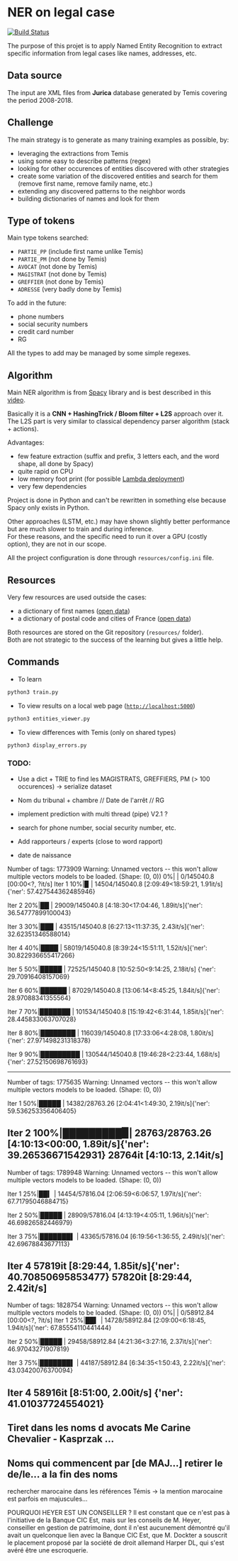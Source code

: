 # NER on legal case

[![Build Status](https://travis-ci.com/ELS-RD/anonymisation.svg?token=9BHyni1rDpKLxVsHDRNp&branch=master)](https://travis-ci.com/ELS-RD/anonymisation)

The purpose of this projet is to apply Named Entity Recognition to extract specific information from legal cases like 
names, addresses, etc.

## Data source

The input are XML files from **Jurica** database generated by Temis covering the period 2008-2018.

## Challenge

The main strategy is to generate as many training examples as possible, by:

- leveraging the extractions from Temis
- using some easy to describe patterns (regex)
- looking for other occurences of entities discovered with other strategies
- create some variation of the discovered entities and search for them (remove first name, remove family name, etc.)
- extending any discovered patterns to the neighbor words
- building dictionaries of names and look for them

## Type of tokens

Main type tokens searched: 

- `PARTIE_PP` (include first name unlike Temis)
- `PARTIE_PM` (not done by Temis)
- `AVOCAT` (not done by Temis)
- `MAGISTRAT` (not done by Temis)
- `GREFFIER` (not done by Temis)
- `ADRESSE` (very badly done by Temis)

To add in the future:

- phone numbers
- social security numbers
- credit card number
- RG

All the types to add may be managed by some simple regexes.

## Algorithm

Main NER algorithm is from [Spacy](https://spacy.io/) library and is best described in this [video](https://www.youtube.com/watch?v=sqDHBH9IjRU).
  
Basically it is a **CNN + HashingTrick / Bloom filter + L2S** approach over it.  
The L2S part is very similar to classical dependency parser algorithm (stack + actions).

Advantages:
- few feature extraction (suffix and prefix, 3 letters each, and the word shape, all done by Spacy)
- quite rapid on CPU
- low memory foot print (for possible [Lambda deployment](https://github.com/ryfeus/lambda-packs))
- very few dependencies

Project is done in Python and can't be rewritten in something else because Spacy only exists in Python.

Other approaches (LSTM, etc.) may have shown slightly better performance but are much slower to train and during inference.  
For these reasons, and the specific need to run it over a GPU (costly option), they are not in our scope.

All the project configuration is done through `resources/config.ini` file.

## Resources

Very few resources are used outside the cases:

- a dictionary of first names ([open data](https://opendata.paris.fr/explore/dataset/liste_des_prenoms_2004_a_2012/?disjunctive.annee&disjunctive.prenoms))
- a dictionary of postal code and cities of France ([open data](https://www.data.gouv.fr/fr/datasets/base-officielle-des-codes-postaux/))

Both resources are stored on the Git repository (`resources/` folder).  
Both are not strategic to the success of the learning but gives a little help.

## Commands

* To learn

```python
python3 train.py
```

* To view results on a local web page ([`http://localhost:5000`](http://localhost:5000))

```python
python3 entities_viewer.py
```

* To view differences with Temis (only on shared types)

```python
python3 display_errors.py
```




### TODO:

- Use a dict + TRIE to find les MAGISTRATS, GREFFIERS, PM (> 100 occurences) -> serialize dataset

- Nom du tribunal + chambre // Date de l'arrêt // RG
- implement prediction with multi thread (pipe) V2.1 ?
- search for phone number, social security number, etc. 
- Add rapporteurs / experts (close to word rapport)
- date de naissance



Number of tags: 1773909
Warning: Unnamed vectors -- this won't allow multiple vectors models to be loaded. (Shape: (0, 0))
  0%|          | 0/145040.8 [00:00<?, ?it/s]
Iter 1
 10%|▉         | 14504/145040.8 [2:09:49<18:59:21,  1.91it/s]{'ner': 57.427544362485946}

Iter 2
 20%|██        | 29009/145040.8 [4:18:30<17:04:46,  1.89it/s]{'ner': 36.54777899100043}

Iter 3
 30%|███       | 43515/145040.8 [6:27:13<11:37:35,  2.43it/s]{'ner': 32.62351346588014}

Iter 4
 40%|████      | 58019/145040.8 [8:39:24<15:51:11,  1.52it/s]{'ner': 30.822936655417266}

Iter 5
 50%|█████     | 72525/145040.8 [10:52:50<9:14:25,  2.18it/s] {'ner': 29.70916408157069}

Iter 6
 60%|██████    | 87029/145040.8 [13:06:14<8:45:25,  1.84it/s]{'ner': 28.97088341355564}

Iter 7
 70%|███████   | 101534/145040.8 [15:19:42<6:31:44,  1.85it/s]{'ner': 28.445833063707028}

Iter 8
 80%|████████  | 116039/145040.8 [17:33:06<4:28:08,  1.80it/s]{'ner': 27.971498231318378}

Iter 9
 90%|█████████ | 130544/145040.8 [19:46:28<2:23:44,  1.68it/s]{'ner': 27.52150698761693}

--------------
Number of tags: 1775635
Warning: Unnamed vectors -- this won't allow multiple vectors models to be loaded. (Shape: (0, 0))

Iter 1
 50%|█████     | 14382/28763.26 [2:04:41<1:49:30,  2.19it/s]{'ner': 59.536253356406405}

Iter 2
100%|█████████▉| 28763/28763.26 [4:10:13<00:00,  1.89it/s]{'ner': 39.26536671542931}
28764it [4:10:13,  2.14it/s]        
-------------------
Number of tags: 1789948
Warning: Unnamed vectors -- this won't allow multiple vectors models to be loaded. (Shape: (0, 0))

Iter 1
 25%|██▍       | 14454/57816.04 [2:06:59<6:06:57,  1.97it/s]{'ner': 67.71795046884715}

Iter 2
 50%|█████     | 28909/57816.04 [4:13:19<4:05:11,  1.96it/s]{'ner': 46.69826582446979}

Iter 3
 75%|███████▌  | 43365/57816.04 [6:19:56<1:36:55,  2.49it/s]{'ner': 42.69678843677113}

Iter 4
57819it [8:29:44,  1.85it/s]{'ner': 40.70850695853477}
57820it [8:29:44,  2.42it/s]
----------------------
Number of tags: 1828754
Warning: Unnamed vectors -- this won't allow multiple vectors models to be loaded. (Shape: (0, 0))
  0%|          | 0/58912.84 [00:00<?, ?it/s]
Iter 1
 25%|██▍       | 14728/58912.84 [2:09:00<6:18:45,  1.94it/s]{'ner': 67.85554110441444}

Iter 2
 50%|█████     | 29458/58912.84 [4:21:36<3:27:16,  2.37it/s]{'ner': 46.97043271907819}

Iter 3
 75%|███████▌  | 44187/58912.84 [6:34:35<1:50:43,  2.22it/s]{'ner': 43.03420076370094}

Iter 4
58916it [8:51:00,  2.00it/s]
{'ner': 41.01037724554021}
-------
Tiret dans les noms d avocats
 Me Carine Chevalier - Kasprzak ...
-------
Noms qui commencent par [de MAJ...]
retirer le de/le... a la fin des noms
--- 

rechercher marocaine dans les références Témis
-> la mention marocaine est parfois en majuscules...


POURQUOI HEYER EST UN CONSEILLER ?
Il est constant que ce n'est pas à l'initiative de la Banque CIC Est, 
mais sur les conseils de M. Heyer, conseiller en gestion de patrimoine, 
dont il n'est aucunement démontré qu'il avait un quelconque lien avec la Banque CIC Est, 
que M. Dockter a souscrit le placement proposé par la société de droit allemand Harper DL, 
qui s'est avéré être une escroquerie.
